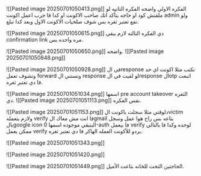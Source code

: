 
![[Pasted image 20250701050413.png]]
الفكره الاولي واضحه
الفكره التانيه لو ملقتش كود او حاجه بتأكد انك صاحب الاكونت او كدا فا جرب اعمل اكونت admin ولو نفع تعتبر ثغره بس شوف صلحيات الاكونت الاول وبعد كدا تبلغ.

![[Pasted image 20250701050615.png]]
دي الفكره التالته لازم يبقي confirmation link مره واحده بس.

![[Pasted image 20250701050650.png]]
واضحه.
![[Pasted image 20250701050848.png]]

![[Pasted image 20250701050928.png]]
في الresponse تكتب مثلا اكونت اي حد وتشوف تعمل forward وتستني ال response لو لقيت في الresponse الotp اتبعت فا دي تعتبر ثغره.

![[Pasted image 20250701051034.png]]
اسمها pre account takeover الثغره دي.
![[Pasted image 20250701051113.png]]
نفس الفكره.

![[Pasted image 20250701051153.png]]
دلوقتي مثلا سجلت باكونت الvictim ولازم يتعمله verify فا انت مش معاك الgmail بتاعه 
بس راح هوا عمل وسجل بالgoogle icon البتبقي موجوده اسمها 0-auth فا بيعمل verify لوحده وكدا فا بالتالي ممكن يعمل verify بردو للأكونت العمله الهاكر فا دي تعتبر ثغره.

![[Pasted image 20250701051343.png]]

![[Pasted image 20250701051420.png]]

![[Pasted image 20250701051449.png]]
الحاجتين التحت للخانه بتاعت الأميل.
